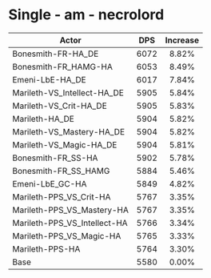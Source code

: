 # Single - am - necrolord
| Actor | DPS | Increase |
|---|:---:|:---:|
|Bonesmith-FR-HA_DE|6072|8.82%|
|Bonesmith-FR_HAMG-HA|6053|8.49%|
|Emeni-LbE-HA_DE|6017|7.84%|
|Marileth-VS_Intellect-HA_DE|5905|5.84%|
|Marileth-VS_Crit-HA_DE|5905|5.83%|
|Marileth-HA_DE|5904|5.82%|
|Marileth-VS_Mastery-HA_DE|5904|5.82%|
|Marileth-VS_Magic-HA_DE|5904|5.81%|
|Bonesmith-FR_SS-HA|5902|5.78%|
|Bonesmith-FR_SS_HAMG|5884|5.46%|
|Emeni-LbE_GC-HA|5849|4.82%|
|Marileth-PPS_VS_Crit-HA|5767|3.35%|
|Marileth-PPS_VS_Mastery-HA|5767|3.35%|
|Marileth-PPS_VS_Intellect-HA|5766|3.34%|
|Marileth-PPS_VS_Magic-HA|5765|3.33%|
|Marileth-PPS-HA|5764|3.30%|
|Base|5580|0.00%|
